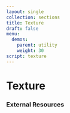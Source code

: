 ```yaml
---
layout: single
collection: sections
title: Texture
draft: false
menu:
  demos:
    parent: utility
    weight: 30
script: texture
---
```


# Texture

### External Resources
